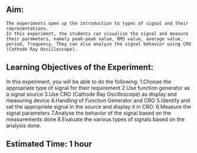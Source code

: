 ## Aim:
	The experiments open up the introduction to types of signal and their representations.
	In this experiment, the students can visualize the signal and measure their parameters, namely peak-peak value, RMS value, average value, period, frequency. They can also analyze the signal behavior using CRO (Cathode Ray Oscilloscope).

## Learning Objectives of the Experiment:
In this experiment, you will be able to do the following:
	1.Choose the appropriate type of signal for their requirement
	2.Use function generator as a signal source
	3.Use CRO (Cathode Ray Oscilloscope) as display and measuring device
	4.Handling of Function Generator and CRO
	5.Identify and set the appropriate signal in the source and display it in CRO. 
	6.Measure the signal parameters
	7.Analyse the behavior of the signal based on the measurements done
	8.Evaluate the various types of signals based on the analysis done.

## Estimated Time: 1 hour
